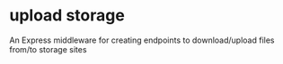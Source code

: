 # upload storage
An Express middleware for creating endpoints to download/upload files from/to storage sites
